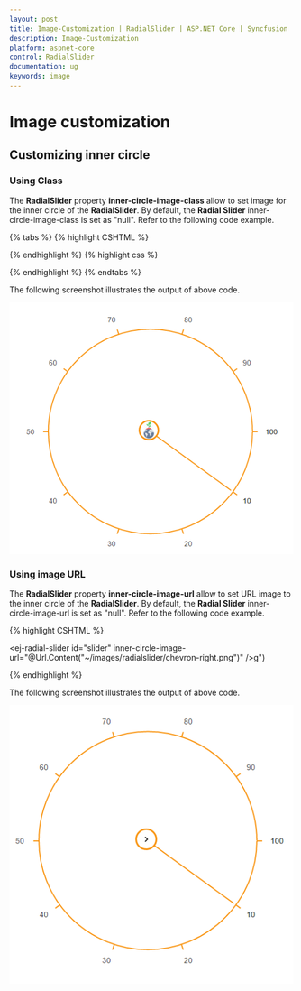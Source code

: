 ```yaml
---
layout: post
title: Image-Customization | RadialSlider | ASP.NET Core | Syncfusion
description: Image-Customization
platform: aspnet-core
control: RadialSlider
documentation: ug
keywords: image
---
```

# Image customization

## Customizing inner circle 

### Using Class

The **RadialSlider** property **inner-circle-image-class** allow to set image for the inner circle of the  **RadialSlider**.  By default, the **Radial Slider** inner-circle-image-class is set as "null". Refer to the following code example.

{% tabs %}
{% highlight CSHTML %}

  <ej-radial-slider id="slider" inner-circle-image-class="customcircle" />

{% endhighlight %}
{% highlight css %}
    <style>
        .customcircle {
            background-image: url("../images/radialslider/diagram.png");
        }
    </style>

{% endhighlight %}
{% endtabs %}

The following screenshot illustrates the output of above code.

![](image-customization_images\image-customization_img1.png)


### Using image URL 

The **RadialSlider** property **inner-circle-image-url** allow to set URL image to the inner circle of the **RadialSlider**.  By default, the **Radial Slider** inner-circle-image-url  is set as "null". Refer to the following code example.

{% highlight CSHTML %}

   <ej-radial-slider id="slider" inner-circle-image-url="@Url.Content("~/images/radialslider/chevron-right.png")" />g")

{% endhighlight %}

The following screenshot illustrates the output of above code.

![](image-customization_images\image-customization_img2.png)




